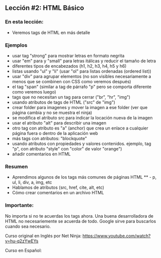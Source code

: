 ## Lección #2:  HTML Básico

### En esta lección:

* Veremos tags de HTML en más detalle

### Ejemplos
* usar tag "strong" para mostrar letras en formato negrita
* usar "em" para y "small" para letras itálicas y reducir el tamaño de letra
* diferentes tipos de encabezados (h1, h2, h3, h4, h5 y h6)
* listas usando "ul" y "li"  (usar "ol" para listas ordenadas (ordered list))
* usar "div" para agrupar elementos (no son visibles necesariamente a menos que se combinen con CSS como veremos después)
* el tag "span" (similar a tag de párrafo "p" pero se comporta diferente como veremos luego)
* tags que no necesitan un tag para cerrar ("br", "hr", "img")
* usando atributos de tags de HTML ("src" de "img")
* crear folder para imagenes y mover la imagen a ese folder (ver que página cambia y no se muestra el ninja)
* se modifica el atributo src para indicar la locación nueva de la imagen 
* usar el atributo "alt" para describir una imagen
* otro tag con atributo es "a" (anchor) que crea un enlace a cualquier página fuera o dentro de la aplicación web
* más tags con atributos:  "blockquote"
* usando atributos con propiedades y valores contenidos.  ejemplo, tag "p", con atributo "style" con  "color" de valor "orange")
* añadir comentarios en HTML

### Resumen
* Aprendimos algunos de los tags más comunes de páginas HTML
** - p, ul, li, div, a, img, etc
* Hablamos de atributos (src, href, cite, alt, etc)
* Cómo crear comentarios en un archivo HTML



### Importante:
No importa si no te acuerdas los tags ahora.  Una buena desarrolladora de HTML no necesariemente se acuerda de todo.  Google sirve para buscarlos cuando sea necesario.

Curso original en Inglés por Net Ninja:  https://www.youtube.com/watch?v=hu-q2zYwEYs

Curso en Español: 

